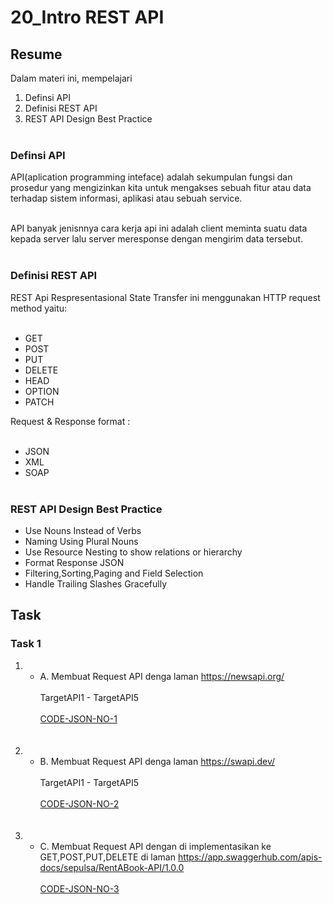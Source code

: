 # 20_Intro REST API

## Resume

Dalam materi ini, mempelajari <br />

1. Definsi API <br />
2. Definisi REST API<br />
3. REST API Design Best Practice<br /><br />

### Definsi API

API(aplication programming inteface)
adalah sekumpulan fungsi dan prosedur yang mengizinkan kita untuk mengakses sebuah fitur atau data terhadap sistem informasi, aplikasi atau sebuah service.<br /><br />

API banyak jenisnnya
cara kerja api ini adalah client meminta suatu data kepada server lalu server meresponse dengan mengirim data tersebut.<br /><br />

### Definisi REST API

REST Api
Respresentasional State Transfer ini menggunakan HTTP request method yaitu:<br /><br />

- GET
- POST
- PUT
- DELETE
- HEAD
- OPTION
- PATCH

Request & Response format :<br /> <br />

- JSON
- XML
- SOAP
  <br /><br />

### REST API Design Best Practice

- Use Nouns Instead of Verbs
- Naming Using Plural Nouns
- Use Resource Nesting to show relations or hierarchy
- Format Response JSON
- Filtering,Sorting,Paging and Field Selection
- Handle Trailing Slashes Gracefully

## Task

### Task 1

1. - A. Membuat Request API denga laman https://newsapi.org/ <br /><br />
     TargetAPI1 - TargetAPI5 <br /><br />
     [CODE-JSON-NO-1](https://github.com/hafidzencis/java_muhammad-hafidz-febriansyah/blob/master/20_Intro%20REST%20API/praktikum/No1.postman_collection.json)<br /><br/><br />

2. - B. Membuat Request API denga laman https://swapi.dev/<br /><br />
     TargetAPI1 - TargetAPI5 <br /><br />
     [CODE-JSON-NO-2](https://github.com/hafidzencis/java_muhammad-hafidz-febriansyah/blob/master/20_Intro%20REST%20API/praktikum/No2.postman_collection.json)<br /><br/><br />

3. - C. Membuat Request API dengan di implementasikan ke GET,POST,PUT,DELETE di laman
     https://app.swaggerhub.com/apis-docs/sepulsa/RentABook-API/1.0.0<br /><br />
     [CODE-JSON-NO-3](https://github.com/hafidzencis/java_muhammad-hafidz-febriansyah/blob/master/20_Intro%20REST%20API/praktikum/No3.postman_collection.json)<br /><br/><br />
